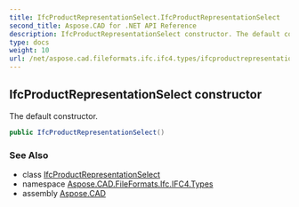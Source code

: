 ```yaml
---
title: IfcProductRepresentationSelect.IfcProductRepresentationSelect
second_title: Aspose.CAD for .NET API Reference
description: IfcProductRepresentationSelect constructor. The default constructor
type: docs
weight: 10
url: /net/aspose.cad.fileformats.ifc.ifc4.types/ifcproductrepresentationselect/ifcproductrepresentationselect/
---
```

## IfcProductRepresentationSelect constructor

The default constructor.

```csharp
public IfcProductRepresentationSelect()
```

### See Also

* class [IfcProductRepresentationSelect](../)
* namespace [Aspose.CAD.FileFormats.Ifc.IFC4.Types](../../ifcproductrepresentationselect/)
* assembly [Aspose.CAD](../../../)


